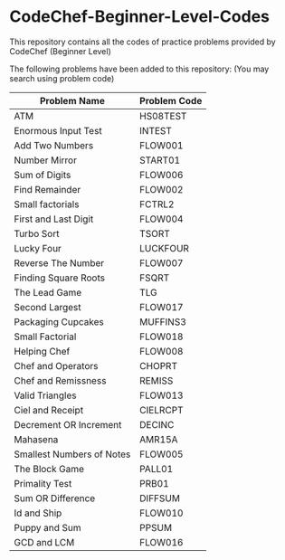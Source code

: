 # CodeChef-Beginner-Level-Codes
This repository contains all the codes of practice problems provided by CodeChef (Beginner Level)

The following problems have been added to this repository: (You may search using problem code)

| Problem Name  | Problem Code |
| ------------- | ------------- |
| ATM | HS08TEST |
| Enormous Input Test | INTEST |
| Add Two Numbers | FLOW001 |
| Number Mirror | START01 |
| Sum of Digits | FLOW006 |
| Find Remainder | FLOW002 |
| Small factorials | FCTRL2 |
| First and Last Digit | FLOW004 |
| Turbo Sort | TSORT |
| Lucky Four | LUCKFOUR |
| Reverse The Number | FLOW007 |
| Finding Square Roots | FSQRT |
| The Lead Game | TLG |
| Second Largest | FLOW017 |
| Packaging Cupcakes | MUFFINS3 |
| Small Factorial | FLOW018 |
| Helping Chef | FLOW008 |
| Chef and Operators | CHOPRT |
| Chef and Remissness | REMISS |
| Valid Triangles | FLOW013 |
| Ciel and Receipt | CIELRCPT |
| Decrement OR Increment | DECINC |
| Mahasena | AMR15A |
| Smallest Numbers of Notes | FLOW005 |
| The Block Game | PALL01 |
| Primality Test | PRB01 |
| Sum OR Difference | DIFFSUM |
| Id and Ship | FLOW010 |
| Puppy and Sum | PPSUM |
| GCD and LCM | FLOW016 |
